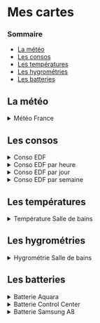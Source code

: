 # Mes cartes

### Sommaire

- [La météo](#la-météo)
- [Les consos](#les-consos)
- [Les températures](#les-températures)
- [Les hygrométries](#les-hygrométries)
- [Les batteries](#les-batteries)

## La météo

<details><summary>Météo France</summary>

```yaml
type: 'custom:meteofrance-weather-card'
entity: weather.tancarville
number_of_forecasts: '7'
name: Tancarville
rainChanceEntity: sensor.tancarville_rain_chance
uvEntity: sensor.tancarville_uv
cloudCoverEntity: sensor.tancarville_cloud_cover
freezeChanceEntity: sensor.tancarville_freeze_chance
snowChanceEntity: sensor.tancarville_snow_chance
alertEntity: sensor.76_weather_alert
rainForecastEntity: sensor.tancarville_next_rain
```

</details>

## Les consos

<details><summary>Conso EDF</summary>

  ```yaml
align_icon: left
color_thresholds:
  - color: '#11f13a'
    value: 600
  - color: '#11f13a'
    value: 800
  - color: '#f0da11'
    value: 1000
  - color: '#ef5a0f'
    value: 3000
  - color: '#ef1d0f'
    value: 5000
entities:
  - sensor.puissance
hours_to_show: 24
hour24: true
more_info: false
name: Conso EDF
points_per_hour: 2
animate: true
show:
  labels: true
  name: true
type: 'custom:mini-graph-card'
  ```

</details>

<details><summary>Conso EDF par heure</summary>

  ```yaml
align_icon: left
color_thresholds:
  - color: '#11f13a'
    value: 30
  - color: '#f0da11'
    value: 60
  - color: '#ef5a0f'
    value: 90
  - color: '#ef1d0f'
    value: 120
entities:
  - sensor.index_wh
unit: Wh
aggregate_func: delta
hours_to_show: 1
hour24: true
more_info: false
name: Conso EDF par heure
points_per_hour: 60
animate: true
show:
  labels: true
  name: true
  state: false
type: 'custom:mini-graph-card'
  ```

</details>

<details><summary>Conso EDF par jour</summary>

  ```yaml
align_icon: left
color_thresholds:
  - color: '#11f13a'
    value: 900
  - color: '#f0da11'
    value: 1800
  - color: '#ef5a0f'
    value: 2700
  - color: '#ef1d0f'
    value: 3600
entities:
  - sensor.index_wh
unit: Wh
aggregate_func: delta
hours_to_show: 24
hour24: true
more_info: false
name: Conso EDF par jour
points_per_hour: 2
animate: true
show:
  labels: true
  name: true
  state: false
type: 'custom:mini-graph-card'
  ```

</details>

<details><summary>Conso EDF par semaine</summary>

  ```yaml
align_icon: left
color_thresholds:
  - color: '#11f13a'
    value: 1800
  - color: '#f0da11'
    value: 3600
  - color: '#ef5a0f'
    value: 5400
  - color: '#ef1d0f'
    value: 7200
entities:
  - sensor.index_wh
unit: kWh
hours_to_show: 168
hour24: true
more_info: false
name: Conso EDF par semaine
points_per_hour: 1
animate: true
show:
  labels: true
  name: true
  state: false
type: 'custom:mini-graph-card'
  ```

</details>

## Les températures

<details><summary>Température Salle de bains</summary>

  ```yaml
align_icon: left
color_thresholds:
  - color: '#1da4f2'
    value: 18
  - color: '#11f13a'
    value: 20
  - color: '#f0da11'
    value: 22
  - color: '#ef5a0f'
    value: 24
  - color: '#ef1d0f'
    value: 25
entities:
  - sensor.aquara_1_temperature
hours_to_show: 24
hour24: true
line_color: '#1da4f2'
more_info: false
name: Salle de bains
points_per_hour: 2
show:
  labels: true
  name: true
type: 'custom:mini-graph-card'
  ```

</details>

## Les hygrométries

<details><summary>Hygrométrie Salle de bains</summary>

  ```yaml
align_icon: left
color_thresholds:
  - color: '#ef1d0f'
    value: 40
  - color: '#ef5a0f'
    value: 45
  - color: '#11f13a'
    value: 60
  - color: '#ef5a0f'
    value: 65
  - color: '#ef1d0f'
    value: 70
entities:
  - sensor.aquara_1_humidity
hours_to_show: 24
hour24: true
line_color: '#1da4f2'
more_info: false
name: Salle de bains
points_per_hour: 2
show:
  labels: true
  name: true
type: 'custom:mini-graph-card'
  ```

</details>

## Les batteries

<details><summary>Batterie Aquara</summary>

  ```yaml
type: gauge
entity: sensor.aquara_1_battery
min: 0
max: 100
severity:
  green: 80
  yellow: 40
  red: 20
name: Aquara 1
  ```

</details>

<details><summary>Batterie Control Center</summary>

  ```yaml
type: gauge
entity: sensor.controlcenter_niveau_de_batterie
min: 0
max: 100
severity:
  green: 80
  yellow: 50
  red: 30
name: Control Center
  ```

</details>

<details><summary>Batterie Samsung A8</summary>

  ```yaml
type: gauge
entity: sensor.sm_a530f_sg_niveau_de_batterie
min: 0
max: 100
severity:
  green: 80
  yellow: 30
  red: 10
name: A8 (Sylvain)
  ```

</details>
